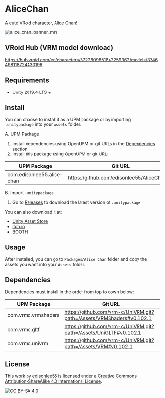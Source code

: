 # AliceChan

A cute VRoid character, Alice Chan!

![alice_chan_banner_min](https://user-images.githubusercontent.com/5277788/180695600-667c9f8f-abeb-41b3-87d9-4b9086332cf1.png)

## VRoid Hub (VRM model download)
https://hub.vroid.com/en/characters/8722809851642259362/models/3746498118724430196

## Requirements
- Unity 2019.4 LTS +

## Install
You can choose to install it as a UPM package or by importing `.unitypackage` into your `Assets` folder.

A. UPM Package

1. Install dependencies using OpenUPM or git URLs in the [Dependencies](#dependencies) section
2. Install this package using OpenUPM or git URL:

| UPM Package                | Git URL                                      |
|----------------------------|----------------------------------------------|
| com.edisonlee55.alice-chan | https://github.com/edisonlee55/AliceChan.git |

B. Import `.unitypackage`

1. Go to [Releases](https://github.com/edisonlee55/AliceChan/releases) to download the latest version of `.unitypackage`

You can also download it at:
- [Unity Asset Store](https://assetstore.unity.com/packages/slug/228367)
- [itch.io](https://edisonlee55.itch.io/alice-chan)
- [BOOTH](https://edisonlee55.booth.pm/items/4031993)

## Usage
After installed, you can go to `Packages/Alice Chan` folder and copy the assets you want into your `Assets` folder.

## Dependencies
Dependencies must install in the order from top to down below:

| UPM Package         | Git URL                                                              |
|---------------------|----------------------------------------------------------------------|
| com.vrmc.vrmshaders | https://github.com/vrm-c/UniVRM.git?path=/Assets/VRMShaders#v0.102.1 |
| com.vrmc.gltf       | https://github.com/vrm-c/UniVRM.git?path=/Assets/UniGLTF#v0.102.1    |
| com.vrmc.univrm     | https://github.com/vrm-c/UniVRM.git?path=/Assets/VRM#v0.102.1        |

## License
This work by [edisonlee55](https://github.com/edisonlee55) is licensed under a
[Creative Commons Attribution-ShareAlike 4.0 International License][cc-by-sa].

[![CC BY-SA 4.0][cc-by-sa-image]][cc-by-sa]

[cc-by-sa]: http://creativecommons.org/licenses/by-sa/4.0/
[cc-by-sa-image]: https://licensebuttons.net/l/by-sa/4.0/88x31.png
